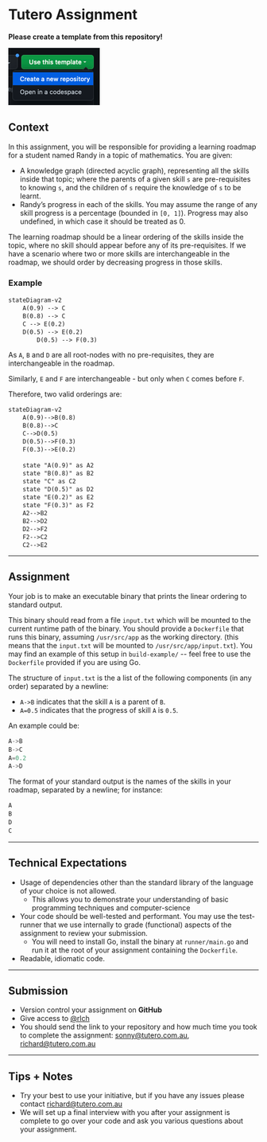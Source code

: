 # Tutero Assignment

**Please create a template from this repository!**

![template](.github/template.png)

## Context

In this assignment, you will be responsible for providing a learning roadmap for a student named Randy in a topic of mathematics. You are given:

- A knowledge graph (directed acyclic graph), representing all the skills inside that topic; where the parents of a given skill `s` are pre-requisites to knowing `s`, and the children of `s` require the knowledge of `s` to be learnt.
- Randy’s progress in each of the skills. You may assume the range of any skill progress is a percentage (bounded in `[0, 1]`). Progress may also undefined, in which case it should be treated as 0.

The learning roadmap should be a linear ordering of the skills inside the topic, where no skill should appear before any of its pre-requisites. If we have a scenario where two or more skills are interchangeable in the roadmap, we should order by decreasing progress in those skills.

### Example

```mermaid
stateDiagram-v2
    A(0.9) --> C
    B(0.8) --> C
    C --> E(0.2)
    D(0.5) --> E(0.2)
		D(0.5) --> F(0.3)
```

As `A`, `B` and `D` are all root-nodes with no pre-requisites, they are interchangeable in the roadmap.

Similarly, `E` and `F` are interchangeable - but only when `C` comes before `F`.

Therefore, two valid orderings are:

```mermaid
stateDiagram-v2
    A(0.9)-->B(0.8)
    B(0.8)-->C
    C-->D(0.5)
    D(0.5)-->F(0.3)
    F(0.3)-->E(0.2)

    state "A(0.9)" as A2
    state "B(0.8)" as B2
    state "C" as C2
    state "D(0.5)" as D2
    state "E(0.2)" as E2
    state "F(0.3)" as F2
    A2-->B2
    B2-->D2
    D2-->F2
    F2-->C2
    C2-->E2
```

---

## Assignment

Your job is to make an executable binary that prints the linear ordering to standard output.

This binary should read from a file `input.txt` which will be mounted to the current runtime path of the binary. You should provide a `Dockerfile` that runs this binary, assuming `/usr/src/app` as the working directory. (this means that the `input.txt` will be mounted to `/usr/src/app/input.txt`). You may find an example of this setup in `build-example/` -- feel free to use the `Dockerfile` provided if you are using Go.

The structure of `input.txt` is the a list of the following components (in any order) separated by a newline:

- `A->B` indicates that the skill `A` is a parent of `B`.
- `A=0.5` indicates that the progress of skill `A` is `0.5`.

An example could be:

```rust
A->B
B->C
A=0.2
A->D
```

The format of your standard output is the names of the skills in your roadmap, separated by a newline; for instance:

```rust
A
B
D
C
```

---

## Technical Expectations

- Usage of dependencies other than the standard library of the language of your choice is not allowed.
  - This allows you to demonstrate your understanding of basic programming techniques and computer-science
- Your code should be well-tested and performant. You may use the test-runner that we use internally to grade (functional) aspects of the assignment to review your submission.
  - You will need to install Go, install the binary at `runner/main.go` and run it at the root of your assignment containing the `Dockerfile`.
- Readable, idiomatic code.

---

## Submission

- Version control your assignment on **GitHub**
- Give access to [@rlch](https://github.com/rlch)
- You should send the link to your repository and how much time you took to complete the assignment: sonny@tutero.com.au, richard@tutero.com.au

---

## Tips + Notes

- Try your best to use your initiative, but if you have any issues please contact [richard@tutero.com.au](mailto:richard@tutero.com.au)
- We will set up a final interview with you after your assignment is complete to go over your code and ask you various questions about your assignment.

